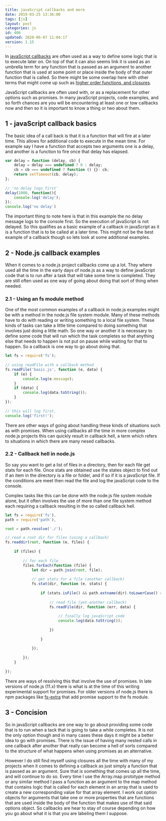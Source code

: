 ```yaml
---
title: javaScript callbacks and more
date: 2019-03-25 13:36:00
tags: [js]
layout: post
categories: js
id: 406
updated: 2020-06-07 11:04:17
version: 1.15
---
```


In [javaScript callbacks](https://developer.mozilla.org/en-US/docs/Glossary/Callback_function) are often used as a way to define some logic that is to execute later on. On top of that it can also seems link it is used as an umbrella term for any function that is passed as an argument to another function that is used at some point or place inside the body of that outer function that is called. So there might be some overlap here with other terms that might come up such as [higher order functions, and closures](/2019/02/22/js-javaScript-closure/).

JavaScript callbacks are often used with, or as a replacement for other options such as promises. In many javaScript projects, code examples, and so forth chances are you will be encountering at least one or tow callbacks now and then so it is important to know a thing or two about them.

<!-- more -->


## 1 - javaScript callback basics

The basic idea of a call back is that it is a function that will fire at a later time. This allows for additional code to execute in the mean time. For example say I have a function that accepts two arguments one is a delay, and another is a function to fire once that delay has elapsed.

```js
var delay = function (delay, cb) {
    delay = delay === undefined ? 0 : delay;
    cb = cb === undefined ? function () {}: cb;
    return setTimeout(cb, delay);
};
 
// 'no delay logs first'
delay(1000, function(){
    console.log('delay');
});
console.log('no delay')

```

The important thing to note here is that in this example the no delay message logs to the console first. So the execution of javaScript is not delayed. So this qualifies as a basic example of a callback in javaScript as it is a function that is to be called at a later time. This might not be the best example of a callback though so lets look at some additional examples.

## 2 - Node.js callback examples

When it comes to a node.js project callbacks come up a lot. They where used all the time in the early days of node.js as a way to define javaScript code that is to run after a task that will take some time is completed. They are still often used as one way of going about doing that sort of thing when needed.

### 2.1 - Using an fs module method

One of the most common examples of a callback in node.js examples might be with a method in the node.js file system module. Many of these methods have to do with reading or writing something to a local file system. These kinds of tasks can take a little time compared to doing something that involves just doing a little math. So one way or another it is necessary to define some code that will run which the task completes so that anything else that needs to happen is not put on pause while waiting for that to happen. So a callback is one way to go about doing that.

```js
let fs = require('fs');
 
// using readFile with a callback method
fs.readFile('basic.js', function (e, data) {
    if (e) {
        console.log(e.message);
    }
    if (data) {
        console.log(data.toString());
    }
});
 
// this will log first.
console.log('first!');
```

There are other ways of going about handling these kinds of situations such as with promises. When using callbacks all the time in more complex node.js projects this can quickly result in callback hell, a term which refers to situations in which there are many nesed callbacks.

### 2.2 - Callback hell in node.js

So say you want to get a list of files in a directory, then for each file get stats for each file. Once stats are obtained use the states object to find out if an item in the directory is a file or folder, and if so if it is a javaScript file. If the conditions are meet then read the file and log the javaScript code to the console.

Complex tasks like this can be done with the node.js file system module alone, but it often involves the use of more than one file system method each requiring a callback resulting in the so called callback hell.

```js
let fs = require('fs'),
path = require('path'),

root = path.resolve('./');

// read a root dir for files (using a callback)
fs.readdir(root, function (e, files) {
 
    if (files) {
 
        // for each file
        files.forEach(function (file) {
            let dir = path.join(root, file);
 
            // get stats for a file (another callback)
            fs.stat(dir, function (e, stats) {
 
                if (stats.isFile() && path.extname(dir).toLowerCase() === '.js') {
 
                    // read file (yet another callback)
                    fs.readFile(dir, function (err, data) {
 
                        // finally log javaScript code
                        console.log(data.toString());
 
                    })
 
                }
 
            });
 
        });
    }
 
});
```

There are ways of resolving this that involve the use of promises. In late versions of node.js (11.x) there is what is at the time of this writing experimental support for promises. For older versions of node.js there is npm packages like [fs-extra](/2018/01/08/nodejs-fs-extra/) that add promise support to the fs module.

## 3 - Concision

So in javaScript callbacks are one way to go about providing some code that is to run when a tack that is going to take a while completes. It is not the only option though and in many cases these days it might be a better idea to go with promises. There is the issue of having many nested calls in one callback after another that really can become a hell of sorts compared to the structure of what happens when using promises as an alternative.

However I do still find myself using closures all the time with many of my projects when it comes to defining a callback as just simply a function that is passed as an argument. Sure that is something that comes up all the time, and will continue to do so. Every time I use the Array.map prototype method or any similar method I pass a function as an argument to the map method that contains logic that is called for each element in an array that is used to create a new corresponding value for that array element. I work out option objects for arguments that take one or more properties that are functions that are used inside the body of the function that makes use of that said options object. So callbacks are hear to stay of course depending on how you go about what it is that you are labeling them I suppose.